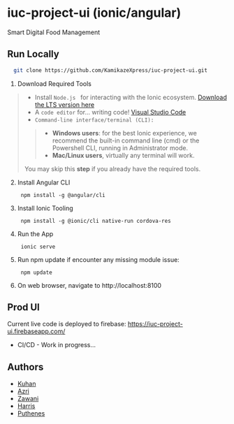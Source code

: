 # iuc-project-ui (ionic/angular)
Smart Digital Food Management

## Run Locally
```bash
  git clone https://github.com/KamikazeXpress/iuc-project-ui.git
```



1. Download Required Tools
   
>
> - Install ```Node.js ``` for interacting with the Ionic ecosystem. [Download the LTS version here](https://nodejs.org/en/)
> - A ```code editor```  for... writing code! [Visual Studio Code](https://code.visualstudio.com/)
> - ```Command-line interface/terminal (CLI):```
>> - **Windows users**: for the best Ionic experience, we recommend the built-in command line (cmd) or the Powershell CLI, running in Administrator mode.
>> - **Mac/Linux users**, virtually any terminal will work.
> 
> You may skip this **step** if you already have the required tools.   

2. Install Angular CLI
        
        npm install -g @angular/cli

3. Install Ionic Tooling
        
        npm install -g @ionic/cli native-run cordova-res

4. Run the App
        
        ionic serve

5. Run npm update if encounter any missing module issue:
        
        npm update

6. On web browser, navigate to http://localhost:8100

## Prod UI

Current live code is deployed to firebase: https://iuc-project-ui.firebaseapp.com/
- CI/CD - Work in progress...

## Authors

- [Kuhan](https://www.github.com/kdhanyan)
- [Azri](https://www.github.com/azrimohdkhanil)
- [Zawani](https://www.github.com/zawanishukri)
- [Harris](https://www.github.com/gar-hadni)
- [Puthenes](https://www.github.com/puthenesIntel)
